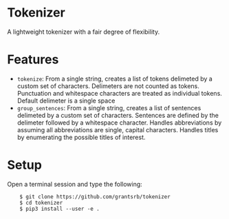 # Tokenizer
A lightweight tokenizer with a fair degree of flexibility.

# Features
* `tokenize`: From a single string, creates a list of tokens delimeted by a custom set of characters. Delimeters are not counted as tokens. Punctuation and whitespace characters are treated as individual tokens. Default delimeter is a single space
* `group_sentences`: From a single string, creates a list of sentences delimeted by a custom set of characters. Sentences are defined by the delimeter followed by a whitespace character. Handles abbreviations by assuming all abbreviations are single, capital characters. Handles titles by enumerating the possible titles of interest.

# Setup
Open a terminal session and type the following:
```
    $ git clone https://github.com/grantsrb/tokenizer
    $ cd tokenizer
    $ pip3 install --user -e .
```
